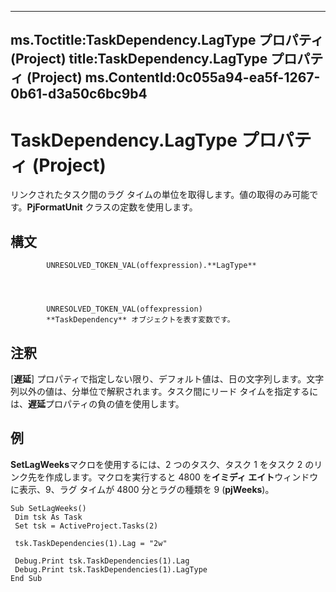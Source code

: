 

---
ms.Toctitle:TaskDependency.LagType プロパティ (Project)
title:TaskDependency.LagType プロパティ (Project)
ms.ContentId:0c055a94-ea5f-1267-0b61-d3a50c6bc9b4
---
# TaskDependency.LagType プロパティ (Project)




リンクされたタスク間のラグ タイムの単位を取得します。値の取得のみ可能です。**PjFormatUnit** クラスの定数を使用します。

## 構文

            UNRESOLVED_TOKEN_VAL(offexpression).**LagType**




            UNRESOLVED_TOKEN_VAL(offexpression)
            **TaskDependency** オブジェクトを表す変数です。



## 注釈
[**遅延**] プロパティで指定しない限り、デフォルト値は、日の文字列します。文字列以外の値は、分単位で解釈されます。タスク間にリード タイムを指定するには、**遅延**プロパティの負の値を使用します。



## 例
**SetLagWeeks**マクロを使用するには、2 つのタスク、タスク 1 をタスク 2 のリンク先を作成します。マクロを実行すると 4800 を**イミディ エイト**ウィンドウに表示、9、ラグ タイムが 4800 分とラグの種類を 9 (**pjWeeks**)。

```vba
Sub SetLagWeeks() 
 Dim tsk As Task 
 Set tsk = ActiveProject.Tasks(2) 
 
 tsk.TaskDependencies(1).Lag = "2w" 
 
 Debug.Print tsk.TaskDependencies(1).Lag 
 Debug.Print tsk.TaskDependencies(1).LagType 
End Sub
```





